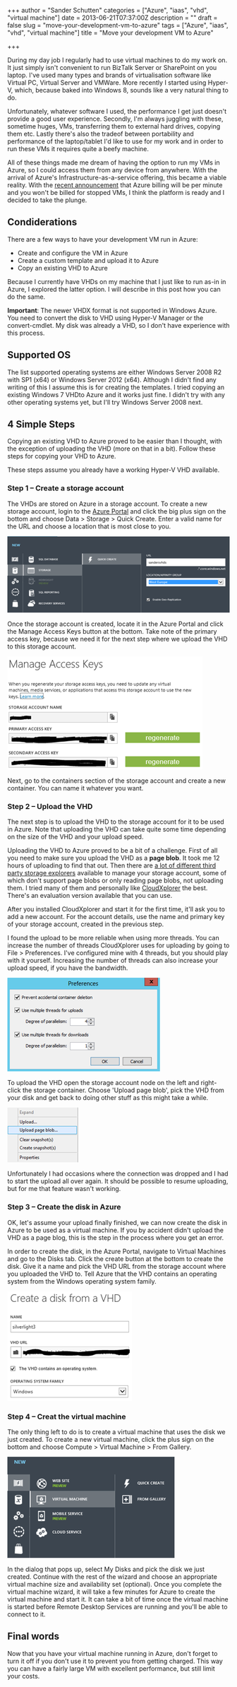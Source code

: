 +++
author = "Sander Schutten"
categories = ["Azure", "iaas", "vhd", "virtual machine"]
date = 2013-06-21T07:37:00Z
description = ""
draft = false
slug = "move-your-development-vm-to-azure"
tags = ["Azure", "iaas", "vhd", "virtual machine"]
title = "Move your development VM to Azure"

+++


During my day job I regularly had to use virtual machines to do my work on. It just simply isn't convenient to run BizTalk Server or SharePoint on you laptop. I've used many types and brands of virtualisation software like Virtual PC, Virtual Server and VMWare. More recently I started using Hyper-V, which, because baked into Windows 8, sounds like a very natural thing to do.

Unfortunately, whatever software I used, the performance I get just doesn't provide a good user experience. Secondly, I'm always juggling with these, sometime huges, VMs, transferring them to external hard drives, copying them etc. Lastly there's also the tradeof between portability and performance of the laptop/tablet I'd like to use for my work and in order to run these VMs it requires quite a beefy machine.

All of these things made me dream of having the option to run my VMs in Azure, so I could access them from any device from anywhere. With the arrival of Azure's Infrastructure-as-a-service offering, this became a viable reality. With the [recent announcement](http://blogs.msdn.com/b/sql_shep/archive/2013/06/10/azure-billing-per-minute-and-no-compute-charge-for-a-stopped-iaas-vm.aspx) that Azure billing will be per minute and you won't be billed for stopped VMs, I think the platform is ready and I decided to take the plunge.


## Condiderations

There are a few ways to have your development VM run in Azure:

- Create and configure the VM in Azure
- Create a custom template and upload it to Azure
- Copy an existing VHD to Azure

Because I currently have VHDs on my machine that I just like to run as-in in Azure, I explored the latter option. I will describe in this post how you can do the same.

**Important**: The newer VHDX format is not supported in Windows Azure. You need to convert the disk to VHD using Hyper-V Manager or the convert-cmdlet. My disk was already a VHD, so I don't have experience with this process.


## Supported OS

The list supported operating systems are either Windows Server 2008 R2 with SP1 (x64) or Windows Server 2012 (x64). Although I didn't find any writing of this I assume this is for creating the templates. I tried copying an existing Windows 7 VHDto Azure and it works just fine. I didn't try with any other operating systems yet, but I'll try Windows Server 2008 next.


## 4 Simple Steps

Copying an existing VHD to Azure proved to be easier than I thought, with the exception of uploading the VHD (more on that in a bit). Follow these steps for copying your VHD to Azure.

These steps assume you already have a working Hyper-V VHD available.

### Step 1 – Create a storage account

The VHDs are stored on Azure in a storage account. To create a new storage account, login to the [Azure Portal](https://manage.windowsazure.com/) and click the big plus sign on the bottom and choose Data > Storage > Quick Create. Enter a valid name for the URL and choose a location that is most close to you.

[![image](/images/uploads/2013/06/image_thumb.png "image")](/images/uploads/2013/06/image.png)

Once the storage account is created, locate it in the Azure Portal and click the Manage Access Keys button at the bottom. Take note of the primary access key, because we need it for the next step where we upload the VHD to this storage account.

[![image](/images/uploads/2013/06/image_thumb1.png "image")](/images/uploads/2013/06/image1.png)

Next, go to the containers section of the storage account and create a new container. You can name it whatever you want.

### Step 2 – Upload the VHD

The next step is to upload the VHD to the storage account for it to be used in Azure. Note that uploading the VHD can take quite some time depending on the size of the VHD and your upload speed.

Uploading the VHD to Azure proved to be a bit of a challenge. First of all you need to make sure you upload the VHD as a **page blob**. It took me 12 hours of uploading to find that out. Then there are [a lot of different third party storage explorers](http://blogs.msdn.com/b/windowsazurestorage/archive/2010/04/17/windows-azure-storage-explorers.aspx) available to manage your storage account, some of which don't support page blobs or only reading page blobs, not uploading them. I tried many of them and personally like [CloudXplorer](http://clumsyleaf.com/products/cloudxplorer) the best. There's an evaluation version available that you can use.

After you installed CloudXplorer and start it for the first time, it'll ask you to add a new account. For the account details, use the name and primary key of your storage account, created in the previous step.

I found the upload to be more reliable when using more threads. You can increase the number of threads CloudXplorer uses for uploading by going to File > Preferences. I've configured mine with 4 threads, but you should play with it yourself. Increasing the number of threads can also increase your upload speed, if you have the bandwidth.

[![image](/images/uploads/2013/06/image_thumb2.png "image")](/images/uploads/2013/06/image2.png)

To upload the VHD open the storage account node on the left and right-click the storage container. Choose 'Upload page blob', pick the VHD from your disk and get back to doing other stuff as this might take a while.

[![image](/images/uploads/2013/06/image_thumb3.png "image")](/images/uploads/2013/06/image3.png)

Unfortunately I had occasions where the connection was dropped and I had to start the upload all over again. It should be possible to resume uploading, but for me that feature wasn't working.

### Step 3 – Create the disk in Azure

OK, let's assume your upload finally finished, we can now create the disk in Azure to be used as a virtual machine. If you by accident didn't upload the VHD as a page blog, this is the step in the process where you get an error.

In order to create the disk, in the Azure Portal, navigate to Virtual Machines and go to the Disks tab. Click the create button at the bottom to create the disk. Give it a name and pick the VHD URL from the storage account where you uploaded the VHD to. Tell Azure that the VHD contains an operating system from the Windows operating system family.

[![image](/images/uploads/2013/06/image_thumb4.png "image")](/images/uploads/2013/06/image4.png)

### Step 4 – Creat the virtual machine

The only thing left to do is to create a virtual machine that uses the disk we just created. To create a new virtual machine, click the plus sign on the bottom and choose Compute > Virtual Machine > From Gallery.

[![image](/images/uploads/2013/06/image_thumb5.png "image")](/images/uploads/2013/06/image5.png)

In the dialog that pops up, select My Disks and pick the disk we just created. Continue with the rest of the wizard and choose an appropriate virtual machine size and availability set (optional). Once you complete the virtual machine wizard, it will take a few minutes for Azure to create the virtual machine and start it. It can take a bit of time once the virtual machine is started before Remote Desktop Services are running and you'll be able to connect to it.


## Final words

Now that you have your virtual machine running in Azure, don't forget to turn it off if you don't use it to prevent you from getting charged. This way you can have a fairly large VM with excellent performance, but still limit your costs.

